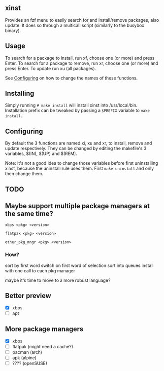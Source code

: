 xinst
-----

Provides an fzf menu to easily search for and install/remove packages, also update.
It does so through a multicall script (similarly to the busybox binary).

Usage
-----

To search for a package to install, run xf, choose one (or more) and press Enter.
To search for a package to remove, run xr, choose one (or more) and press Enter.
To update run xu (all packages).

See [Configuring](#configuring) on how to change the names of these functions.


Installing
----------

Simply running `# make install` will install xinst into /usr/local/bin. Installation prefix can be tweaked by passing a `$PREFIX` variable to `make install`.


Configuring
-----------

By default the 3 functions are named xi, xu and xr, to install, remove and update respectively.
They can be changed by editing the makefile's 3 variables, $(IN), $(UP) and $(REM).

Note: it's not a good idea to change those variables before first uninstalling xinst, because the uninstall rule uses them.
First `make uninstall` and only then change them.

TODO
----

## Maybe support multiple package managers at the same time?

`xbps <pkg> <version>`

`flatpak <pkg> <version>`

`other_pkg_mngr <pkg> <version>`

### How?

sort by first word
switch on first word of selection
sort into queues
install with one call to each pkg manager

maybe it's time to move to a more robust language?

## Better preview

- [x] xbps
- [ ] apt

## More package managers

- [x] xbps
- [ ] flatpak (might need a cache?)
- [ ] pacman (arch)
- [ ] apk (alpine)
- [ ] ???? (openSUSE)
